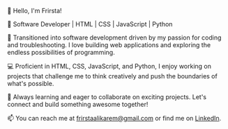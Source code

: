 👋 Hello, I'm Frirsta!

🚀 Software Developer | HTML | CSS | JavaScript | Python

🎯 Transitioned into software development driven by my passion for coding and troubleshooting. I love building web applications and exploring the endless possibilities of programming.

💻 Proficient in HTML, CSS, JavaScript, and Python, I enjoy working on projects that challenge me to think creatively and push the boundaries of what's possible.

🌱 Always learning and eager to collaborate on exciting projects. Let's connect and build something awesome together!

📫 You can reach me at frirstaalikarem@gmail.com or find me on [LinkedIn](https://linkedin.com/in/frirsta).
